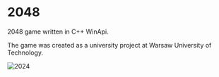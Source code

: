 # 2048

2048 game written in C++ WinApi.

The game was created as a university project at Warsaw University of Technology.

![2024](https://user-images.githubusercontent.com/84991525/171861343-7241afd6-1c0e-4cdd-ac6b-635c836e5b7c.png)
